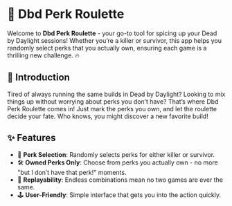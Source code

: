 # 🎰 Dbd Perk Roulette

Welcome to **Dbd Perk Roulette** - your go-to tool for spicing up your Dead by Daylight sessions! Whether you’re a killer or survivor, this app helps you randomly select perks that you actually own, ensuring each game is a thrilling new challenge. 🔥

## 🚀 Introduction

Tired of always running the same builds in Dead by Daylight? Looking to mix things up without worrying about perks you don’t have? That’s where Dbd Perk Roulette comes in! Just mark the perks you own, and let the roulette decide your fate. Who knows, you might discover a new favorite build!

## ✨ Features

- 🎯 **Perk Selection**: Randomly selects perks for either killer or survivor.
- 🛠 **Owned Perks Only**: Choose from perks you actually own - no more "but I don’t have that perk!" moments.
- 🔄 **Replayability**: Endless combinations mean no two games are ever the same.
- 🕹 **User-Friendly**: Simple interface that gets you into the action quickly.
